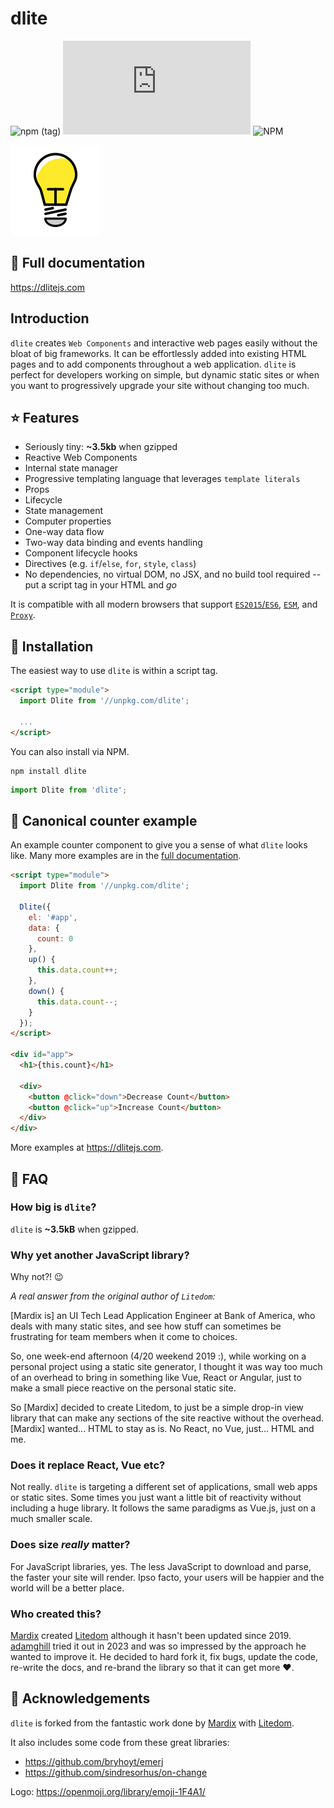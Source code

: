 # dlite

![npm (tag)](https://img.shields.io/npm/v/dlite/latest.svg?style=flat-square) [![gzip bundle size](http://img.badgesize.io/https://unpkg.com/dlite@latest/dist/dlite.es.js?compression=gzip&style=flat-square)](https://unpkg.com/dlite) ![NPM](https://img.shields.io/npm/l/dlite.svg?style=flat-square)

![logo](logo.svg)

## 📖 Full documentation

https://dlitejs.com

## Introduction

`dlite` creates `Web Components` and interactive web pages easily without the bloat of big frameworks. It can be effortlessly added into existing HTML pages and to add components throughout a web application. `dlite` is perfect for developers working on simple, but dynamic static sites or when you want to progressively upgrade your site without changing too much.

## ⭐ Features

- Seriously tiny: **~3.5kb** when gzipped
- Reactive Web Components
- Internal state manager
- Progressive templating language that leverages `template literals`
- Props
- Lifecycle
- State management
- Computer properties
- One-way data flow
- Two-way data binding and events handling
- Component lifecycle hooks
- Directives (e.g. `if`/`else`, `for`, `style`, `class`)
- No dependencies, no virtual DOM, no JSX, and no build tool required -- put a script tag in your HTML and _go_

It is compatible with all modern browsers that support [`ES2015`/`ES6`](https://caniuse.com/#feat=es6), [`ESM`](https://caniuse.com/?search=esm), and [`Proxy`](https://caniuse.com/#search=proxy).

## 🔧 Installation

The easiest way to use `dlite` is within a script tag.

```html
<script type="module">
  import Dlite from '//unpkg.com/dlite';
  
  ...
</script>
```

You can also install via NPM.

```
npm install dlite
```

```js
import Dlite from 'dlite';
```

## 🔄 Canonical counter example

An example counter component to give you a sense of what `dlite` looks like. Many more examples are in the [full documentation](https://dlitejs.com).

```html
<script type="module">
  import Dlite from '//unpkg.com/dlite';
  
  Dlite({
    el: '#app',
    data: {
      count: 0
    },
    up() {
      this.data.count++;
    },
    down() {
      this.data.count--;
    }
  });
</script>

<div id="app">
  <h1>{this.count}</h1>

  <div>
    <button @click="down">Decrease Count</button>
    <button @click="up">Increase Count</button>
  </div>
</div>
```

More examples at https://dlitejs.com.

## 🙋 FAQ

### How big is `dlite`?

`dlite` is **~3.5kB** when gzipped.

### Why yet another JavaScript library?

Why not?! 😉

_A real answer from the original author of `Litedom`:_

[Mardix is] an UI Tech Lead Application Engineer at Bank of America, who deals with many static sites, and see how stuff can sometimes be frustrating for team members when it come to choices. 

So, one week-end afternoon (4/20 weekend 2019 :), while working on a personal project using a static site generator, I thought it was way too much of an overhead to bring in something like Vue, React or Angular, just to make a small piece reactive on the personal static site. 

So [Mardix] decided to create Litedom, to just be a simple drop-in view library that can make any sections of the site reactive without the overhead. [Mardix] wanted... HTML to stay as is. No React, no Vue, just... HTML and me.

### Does it replace React, Vue etc?

Not really. `dlite` is targeting a different set of applications, small web apps or static sites. Some times you just want a little bit of reactivity without including a huge library. It follows the same paradigms as Vue.js, just on a much smaller scale.

### Does size _really_ matter?

For JavaScript libraries, yes. The less JavaScript to download and parse, the faster your site will render. Ipso facto, your users will be happier and the world will be a better place.

### Who created this?

[Mardix](https://github.com/mardix) created [Litedom](https://github.com/mardix/litedom) although it hasn't been updated since 2019. [adamghill](https://github.com/adamghill) tried it out in 2023 and was so impressed by the approach he wanted to improve it. He decided to hard fork it, fix bugs, update the code, re-write the docs, and re-brand the library so that it can get more ❤️.

## 🙌 Acknowledgements

`dlite` is forked from the fantastic work done by [Mardix](https://github.com/mardix) with [Litedom](https://github.com/mardix/litedom).

It also includes some code from these great libraries:
- https://github.com/bryhoyt/emerj 
- https://github.com/sindresorhus/on-change

Logo: https://openmoji.org/library/emoji-1F4A1/
